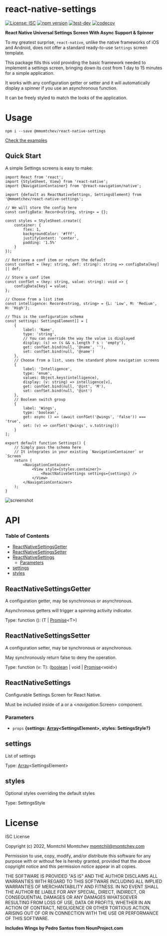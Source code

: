 # react-native-settings

[![License: ISC](https://img.shields.io/github/license/mmomtchev/react-native-settings)](https://github.com/mmomtchev/react-native-settings/blob/main/LICENSE) [![npm version](https://img.shields.io/npm/v/react-native-settings)](https://www.npmjs.com/package/@mmomtchev/react-native-settings) [![test-dev](https://github.com/mmomtchev/react-native-settings/actions/workflows/test-dev.yml/badge.svg)](https://github.com/mmomtchev/react-native-settings/actions/workflows/test-dev.yml) [![codecov](https://codecov.io/gh/mmomtchev/react-native-settings/branch/main/graph/badge.svg?token=EQ2TWCZAS4)](https://codecov.io/gh/mmomtchev/react-native-settings)

**React Native Universal Settings Screen With Async Support & Spinner**

To my greatest surprise, `react-native`, unlike the native frameworks of iOS and Android, does not offer a standard ready-to-use `Settings` screen template.

This package fills this void providing the basic framework needed to implement a settings screen, bringing down its cost from 1 day to 15 minutes for a simple application.

It works with any configuration getter or setter and it will automatically display a spinner if you use an asynchronous function.

It can be freely styled to match the looks of the application.

# Usage

```shell
npm i --save @mmomtchev/react-native-settings
```

[Check the examples](https://mmomtchev.github.io/react-native-settings/)

## Quick Start

A simple Settings screens is easy to make:

```tsx
import React from 'react';
import {StyleSheet, View} from 'react-native';
import {NavigationContainer} from '@react-navigation/native';

import {default as ReactNativeSettings, SettingsElement} from '@mmomtchev/react-native-settings';

// We will store the config here
const configData: Record<string, string> = {};

const styles = StyleSheet.create({
    container: {
        flex: 1,
        backgroundColor: '#fff',
        justifyContent: 'center',
        padding: '1.5%'
    }
});

// Retrieve a conf item or return the default
const confGet = (key: string, def: string): string => configData[key] || def;

// Store a conf item
const confSet = (key: string, value: string): void => {
    configData[key] = value;
};

// Choose from a list item
const intelligence: Record<string, string> = {L: 'Low', M: 'Medium', H: 'High'};

// This is the configuration schema
const settings: SettingsElement[] = [
    {
        label: 'Name',
        type: 'string',
        // You can override the way the value is displayed
        display: (s) => (s && s.length ? s : 'empty'),
        get: confGet.bind(null, '@name', ''),
        set: confSet.bind(null, '@name')
    },
    // Choose from a list, uses the standard phone navigation screens
    {
        label: 'Intelligence',
        type: 'enum',
        values: Object.keys(intelligence),
        display: (v: string) => intelligence[v],
        get: confGet.bind(null, '@int', 'M'),
        set: confSet.bind(null, '@int')
    },
    // Boolean switch group
    {
        label: 'Wings',
        type: 'boolean',
        get: async () => (await confGet('@wings', 'false')) === 'true',
        set: (v) => confSet('@wings', v.toString())
    }
];

export default function Settings() {
    // Simply pass the schema here
    // It integrates in your existing `NavigationContainer` or `Screen`
    return (
        <NavigationContainer>
            <View style={styles.container}>
                <ReactNativeSettings settings={settings} />
            </View>
        </NavigationContainer>
    );
}
```

![screenshot](https://raw.githubusercontent.com/mmomtchev/react-native-settings/main/screenshot.png)

# API

<!-- Generated by documentation.js. Update this documentation by updating the source code. -->

### Table of Contents

-   [ReactNativeSettingsGetter](#reactnativesettingsgetter)
-   [ReactNativeSettingsSetter](#reactnativesettingssetter)
-   [ReactNativeSettings](#reactnativesettings)
    -   [Parameters](#parameters)
-   [settings](#settings)
-   [styles](#styles)

## ReactNativeSettingsGetter

A configuration getter, may be synchronous or asynchronous.

Asynchronous getters will trigger a spinning activity indicator.

Type: function (): (T | [Promise](https://developer.mozilla.org/docs/Web/JavaScript/Reference/Global_Objects/Promise)\<T>)

## ReactNativeSettingsSetter

A configuration setter, may be synchronous or asynchronous.

May synchronously return false to deny the operation.

Type: function (v: T): ([boolean](https://developer.mozilla.org/docs/Web/JavaScript/Reference/Global_Objects/Boolean) | void | [Promise](https://developer.mozilla.org/docs/Web/JavaScript/Reference/Global_Objects/Promise)\<void>)

## ReactNativeSettings

Configurable Settings Screen for React Native.

Must be included inside of a <NavigationContainer> or a <_navigation_.Screen> component.

### Parameters

-   `props` **{settings: [Array](https://developer.mozilla.org/docs/Web/JavaScript/Reference/Global_Objects/Array)\<SettingsElement>, styles: SettingsStyle?}**

## settings

List of settings

Type: [Array](https://developer.mozilla.org/docs/Web/JavaScript/Reference/Global_Objects/Array)\<SettingsElement>

## styles

Optional styles overriding the default styles

Type: SettingsStyle

# License

ISC License

Copyright (c) 2022, Momtchil Momtchev <momtchil@momtchev.com>

Permission to use, copy, modify, and/or distribute this software for any
purpose with or without fee is hereby granted, provided that the above
copyright notice and this permission notice appear in all copies.

THE SOFTWARE IS PROVIDED "AS IS" AND THE AUTHOR DISCLAIMS ALL WARRANTIES
WITH REGARD TO THIS SOFTWARE INCLUDING ALL IMPLIED WARRANTIES OF
MERCHANTABILITY AND FITNESS. IN NO EVENT SHALL THE AUTHOR BE LIABLE FOR
ANY SPECIAL, DIRECT, INDIRECT, OR CONSEQUENTIAL DAMAGES OR ANY DAMAGES
WHATSOEVER RESULTING FROM LOSS OF USE, DATA OR PROFITS, WHETHER IN AN
ACTION OF CONTRACT, NEGLIGENCE OR OTHER TORTIOUS ACTION, ARISING OUT OF
OR IN CONNECTION WITH THE USE OR PERFORMANCE OF THIS SOFTWARE.

**Includes Wings by Pedro Santos from NounProject.com**
